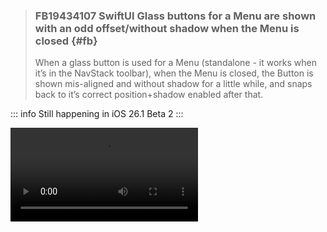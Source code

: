 
> ### FB19434107 SwiftUI Glass buttons for a Menu are shown with an odd offset/without shadow when the Menu is closed {#fb}
>
> When a glass button is used for a Menu (standalone - it works when it’s in the NavStack toolbar), when the Menu is closed, the Button is shown mis-aligned and without shadow for a little while, and snaps back to it’s correct position+shadow enabled after that.

::: info
Still happening in iOS 26.1 Beta 2
:::

<video controls src="https://box-swiftui-garden.fra1.cdn.digitaloceanspaces.com/wiggly-glass-buttons.mp4" width="300"/>

<<< @/Snippets/JumpyGlassViewExample.swift
